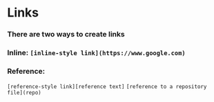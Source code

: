 # Links
### There are two ways to create links
### Inline: `[inline-style link](https://www.google.com)`
### Reference: 
`[reference-style link][reference text]`
`[reference to a repository file](repo)`
